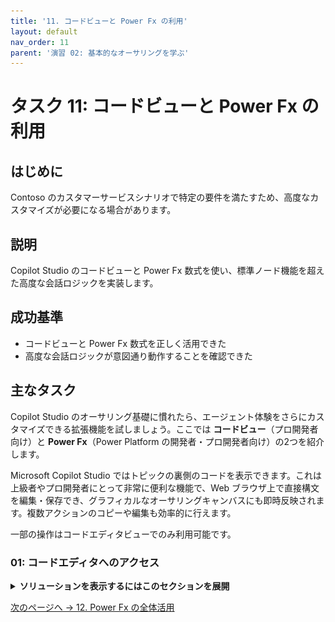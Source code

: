 ```yaml
---
title: '11. コードビューと Power Fx の利用'
layout: default
nav_order: 11
parent: '演習 02: 基本的なオーサリングを学ぶ'
---
```


# タスク 11: コードビューと Power Fx の利用

## はじめに

Contoso のカスタマーサービスシナリオで特定の要件を満たすため、高度なカスタマイズが必要になる場合があります。

## 説明

Copilot Studio のコードビューと Power Fx 数式を使い、標準ノード機能を超えた高度な会話ロジックを実装します。

## 成功基準

- コードビューと Power Fx 数式を正しく活用できた
- 高度な会話ロジックが意図通り動作することを確認できた

## 主なタスク

Copilot Studio のオーサリング基礎に慣れたら、エージェント体験をさらにカスタマイズできる拡張機能を試しましょう。ここでは **コードビュー**（プロ開発者向け）と **Power Fx**（Power Platform の開発者・プロ開発者向け）の2つを紹介します。

Microsoft Copilot Studio ではトピックの裏側のコードを表示できます。これは上級者やプロ開発者にとって非常に便利な機能で、Web ブラウザ上で直接構文を編集・保存でき、グラフィカルなオーサリングキャンバスにも即時反映されます。複数アクションのコピーや編集も効率的に行えます。

一部の操作はコードエディタビューでのみ利用可能です。

### 01: コードエディタへのアクセス

<details markdown="block"> 
  <summary><strong>ソリューションを表示するにはこのセクションを展開</strong></summary> 

1. **Check Order Status** で、キャンバス右上の **More**（三点リーダー）を選択し、**Open code editor** を選択します。

	![jxtyans6.jpg](../../media/jxtyans6.jpg)

1. ダイアログが YAML コードビューで表示されます。

	![cxhge4se.jpg](../../media/cxhge4se.jpg)

1. 機能を確認したら、右上の **Close code editor** を選択して閉じます。

{: .warning } 
> オプションが利用できない場合は、ページをリフレッシュしてキャンバスに戻ってください。

</details>

[次のページへ → 12. Power Fx の全体活用](0212.md)